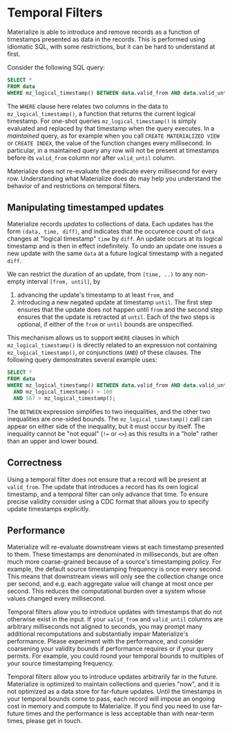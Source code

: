 # Temporal Filters

Materialize is able to introduce and remove records as a function of timestamps presented as data in the records.
This is performed using idiomatic SQL, with some restrictions, but it can be hard to understand at first.

Consider the following SQL query:
```sql
SELECT *
FROM data
WHERE mz_logical_timestamp() BETWEEN data.valid_from AND data.valid_until;
```
The `WHERE` clause here relates two columns in the data to `mz_logical_timestamp()`, a function that returns the current logical timestamp.
For one-shot queries `mz_logical_timestamp()` is simply evaluated and replaced by that timestamp when the query executes.
In a *maintained* query, as for example when you call `CREATE MATERIALIZED VIEW` or `CREATE INDEX`, the value of the function changes every millisecond.
In particular, in a maintained query any row will not be present at timestamps before its `valid_from` column nor after `valid_until` column.

Materialize does not re-evaluate the predicate every millisecond for every row.
Understanding what Materialize does do may help you understand the behavior of and restrictions on temporal filters.

## Manipulating timestamped updates

Materialize records *updates* to collections of data.
Each updates has the form `(data, time, diff)`, and indicates that the occurence count of `data` changes at "logical timestamp" `time` by `diff`.
An update occurs at its logical timestamp and is then in effect indefinitely.
To undo an update one issues a new update with the same `data` at a future logical timestamp with a negated `diff`.

We can restrict the duration of an update, from `[time, ..)` to any non-empty interval `[from, until]`, by
1. advancing the update's timestamp to at least `from`, and
2. introducing a new negated update at timestamp `until`.
The first step ensures that the update does not happen until `from` and the second step ensures that the update is retracted at `until`.
Each of the two steps is optional, if either of the `from` or `until` bounds are unspecified.

This mechanism allows us to support `WHERE` clauses in which `mz_logical_timestamp()` is directly related to an expression not containing `mz_logical_timestamp()`, or conjunctions (`AND`) of these clauses.
The following query demonstrates several example uses:
```sql
SELECT *
FROM data
WHERE mz_logical_timestamp() BETWEEN data.valid_from AND data.valid_until
  AND mz_logical_timestamp() > 100
  AND 567 > mz_logical_timestamp();
```
The `BETWEEN` expression simplifies to two inequalities, and the other two inequalities are one-sided bounds.
The `mz_logical_timestamp()` call can appear on either side of the inequality, but it must occur by itself.
The inequality cannot be "not equal" (`!=` or `<>`) as this results in a "hole" rather than an upper and lower bound.

## Correctness

Using a temporal filter does not ensure that a record will be present at `valid_from`.
The update that introduces a record has its own logical timestamp, and a temporal filter can only advance that time.
To ensure precise validity consider using a CDC format that allows you to specify update timestamps explicitly.

## Performance

Materialize will re-evaluate downstream views at each timestamp presented to them.
These timestamps are denominated in milliseconds, but are often much more coarse-grained because of a source's timestamping policy.
For example, the default source timestamping frequency is once every second.
This means that downstream views will only see the collection change once per second, and e.g. each aggregate value will change at most once per second.
This reduces the computational burden over a system whose values changed every millisecond.

Temporal filters allow you to introduce updates with timestamps that do not otherwise exist in the input.
If your `valid_from` and `valid_until` columns are arbitrary milliseconds not aligned to seconds, you may prompt many additional recomputations and substantially impair Materialize's performance.
Please experiment with the performance, and consider coarsening your validity bounds if performance requires or if your query permits.
For example, you could round your temporal bounds to multiples of your source timestamping frequency.

Temporal filters allow you to introduce updates arbitrarily far in the future.
Materialize is optimized to maintain collections and queries "now", and it is not optimized as a data store for far-future updates.
Until the timestamps in your temporal bounds come to pass, each record will impose an ongoing cost in memory and compute to Materialize.
If you find you need to use far-future times and the performance is less acceptable than with near-term times, please get in touch.
